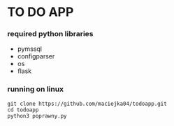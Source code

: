 # TO DO APP 

### required python libraries

* pymssql
* configparser
* os
* flask

### running on linux

```
git clone https://github.com/maciejka04/todoapp.git
cd todoapp
python3 poprawny.py
```